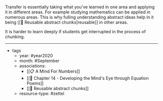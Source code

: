 Transfer is essentially taking what you've learned in one area and applying it in different areas. For example studying mathematics can be applied in numerous areas. This is why fulling understanding abstract ideas help in it being [[🌲  Reusable abstract chunks|reusable]] in other areas.

It is harder to learn deeply if students get interrupted in the process of chunking.

---

- tags
	- year: #year2020 
	- month: #September 
	- associations: 
		- [[📋 A Mind For Numbers]]
		- [[🌱 Chapter 14 - Developing the Mind's Eye through Equation Poems]]
		- [[🌲  Reusable abstract chunks]]
	- resource-type: #zettel 

